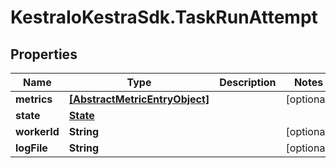 # KestraIoKestraSdk.TaskRunAttempt

## Properties

Name | Type | Description | Notes
------------ | ------------- | ------------- | -------------
**metrics** | [**[AbstractMetricEntryObject]**](AbstractMetricEntryObject.md) |  | [optional] 
**state** | [**State**](State.md) |  | 
**workerId** | **String** |  | [optional] 
**logFile** | **String** |  | [optional] 


